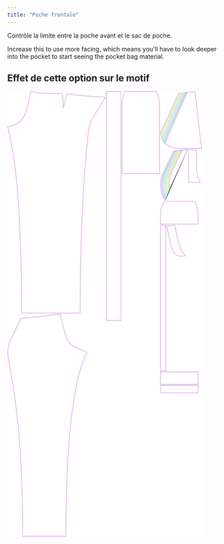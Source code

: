 ```yaml
---
title: "Poche frontale"
---
```


Contrôle la limite entre la poche avant et le sac de poche.

Increase this to use more facing, which means you'll have to look deeper into the pocket to start seeing the pocket bag material.

## Effet de cette option sur le motif

![Cette image montre l'effet de cette option en superposant plusieurs variantes qui ont une valeur différente pour cette option](charlie_frontpocketfacing_sample.svg "Effet de cette option sur le modèle")

